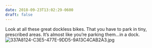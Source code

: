 ```yaml
---
date: 2018-09-23T13:02:29-0600
draft: false
---
```




Look at all these great dockless bikes. That you have to park in tiny, prescribed areas. It’s almost like you’re parking them…in a dock. ![337A8124-C3E5-477E-9DD5-9A13C4CAB2A3.jpg](http://ianwhitney.micro.blog/uploads/2018/1b878f3d5e.jpg)



